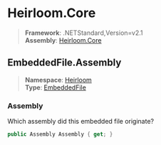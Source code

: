# Heirloom.Core

> **Framework**: .NETStandard,Version=v2.1  
> **Assembly**: [Heirloom.Core][0]  

## EmbeddedFile.Assembly

> **Namespace**: [Heirloom][0]  
> **Type**: [EmbeddedFile][1]  

### Assembly

Which assembly did this embedded file originate?

```cs
public Assembly Assembly { get; }
```

[0]: ../../../Heirloom.Core.md
[1]: ../EmbeddedFile.md
